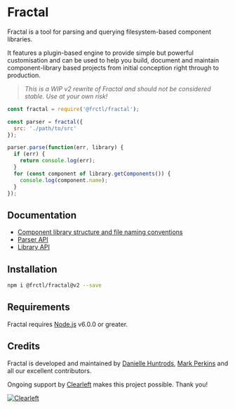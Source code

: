 # Fractal

Fractal is a tool for parsing and querying filesystem-based component libraries.

It features a plugin-based engine to provide simple but powerful customisation and can be used to help you build, document and maintain component-library based projects from initial conception right through to production.

> _This is a WIP v2 rewrite of Fractal and should not be considered stable. Use at your own risk!_

```js
const fractal = require('@frctl/fractal');

const parser = fractal({
  src: './path/to/src'
});

parser.parse(function(err, library) {
  if (err) {
    return console.log(err);
  }
  for (const component of library.getComponents()) {
    console.log(component.name);
  }
});

```

<!-- ## v2 Key goals

* Simplify and clarify component library structure and naming conventions
* Provide support for multiple concurrent template/view languages
* Add a robust plugin/extension system to allow for deep customisation -->

## Documentation

* [Component library structure and file naming conventions](/docs/directory-structure.md)
* [Parser API](/docs/parser.md)
* [Library API](/docs/library.md)

## Installation

```bash
npm i @frctl/fractal@v2 --save
```

## Requirements

Fractal requires [Node.js](https://nodejs.org) v6.0.0 or greater.

## Credits

Fractal is developed and maintained by [Danielle Huntrods](http://github.com/dkhuntrods), [Mark Perkins](http://github.com/allmarkedup) and all our excellent contributors.

Ongoing support by [Clearleft](http://clearleft.com) makes this project possible. Thank you!

[![Clearleft](http://clearleft.com/assets/img/logo.png)](http://clearleft.com)
